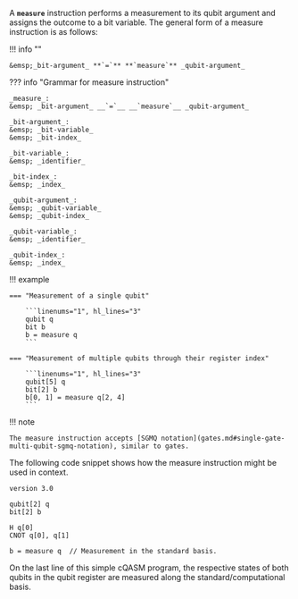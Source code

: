 A **`measure`** instruction performs a measurement to its qubit argument and
assigns the outcome to a bit variable.
The general form of a measure instruction is as follows:

!!! info ""

    &emsp;_bit-argument_ **`=`** **`measure`** _qubit-argument_

??? info "Grammar for measure instruction"
    
    _measure_:  
    &emsp; _bit-argument_ __`=`__ __`measure`__ _qubit-argument_

    _bit-argument_:  
    &emsp; _bit-variable_  
    &emsp; _bit-index_

    _bit-variable_:  
    &emsp; _identifier_

    _bit-index_:  
    &emsp; _index_

    _qubit-argument_:  
    &emsp; _qubit-variable_  
    &emsp; _qubit-index_

    _qubit-variable_:  
    &emsp; _identifier_

    _qubit-index_:  
    &emsp; _index_

!!! example
    
    === "Measurement of a single qubit"
    
        ```linenums="1", hl_lines="3"
        qubit q
        bit b
        b = measure q
        ```
    
    === "Measurement of multiple qubits through their register index"
    
        ```linenums="1", hl_lines="3"
        qubit[5] q
        bit[2] b
        b[0, 1] = measure q[2, 4]
        ```

!!! note

    The measure instruction accepts [SGMQ notation](gates.md#single-gate-multi-qubit-sgmq-notation), similar to gates.

The following code snippet shows how the measure instruction might be used in context.

```linenums="1" hl_lines="9"
version 3.0

qubit[2] q
bit[2] b

H q[0]
CNOT q[0], q[1]

b = measure q  // Measurement in the standard basis.
```

On the last line of this simple cQASM program,
the respective states of both qubits in the qubit register are measured along the standard/computational basis.
